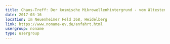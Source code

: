 ```yaml
---
title: Chaos-Treff: Der kosmische Mikrowellenhintergrund - vom ältesten Bild des Universums
date: 2017-03-16
location: Im Neuenheimer Feld 368, Heidelberg
link: https://www.noname-ev.de/anfahrt.html
usergroup: noname
type: usergroup
---
```

